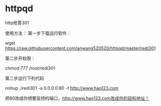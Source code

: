 # httpqd
http抢答301


使用方法：
第一步下载运行软件：

wget https://raw.githubusercontent.com/anwang520520/httpqd/master/redi301

第二步开权限：

chmod 777 /root/redi301


第二步运行下列代码

nohup ./redi301 -a 0.0.0.0:80 -t http://www.hao123.com

把80改成你想要监控的端口，http://www.hao123.com改成你的目标地址！
